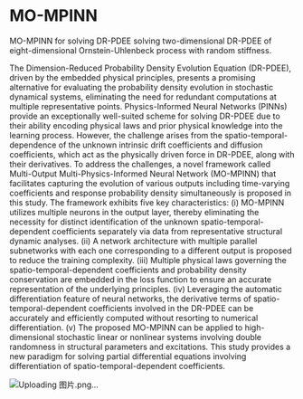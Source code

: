 # MO-MPINN
MO-MPINN for solving DR-PDEE solving two-dimensional DR-PDEE of eight-dimensional Ornstein-Uhlenbeck process with random stiffness.

The Dimension-Reduced Probability Density Evolution Equation (DR-PDEE), driven by the embedded physical principles, presents a promising alternative for evaluating the probability density evolution in stochastic dynamical systems, eliminating the need for redundant computations at multiple representative points. Physics-Informed Neural Networks (PINNs) provide an exceptionally well-suited scheme for solving DR-PDEE due to their ability encoding physical laws and prior physical knowledge into the learning process. However, the challenge arises from the spatio-temporal-dependence of the unknown intrinsic drift coefficients and diffusion coefficients, which act as the physically driven force in DR-PDEE, along with their derivatives. To address the challenges, a novel framework called Multi-Output Multi-Physics-Informed Neural Network (MO-MPINN) that facilitates capturing the evolution of various outputs including time-varying coefficients and response probability density simultaneously is proposed in this study. The framework exhibits five key characteristics: (i) MO-MPINN utilizes multiple neurons in the output layer, thereby eliminating the necessity for distinct identification of the unknown spatio-temporal-dependent coefficients separately via data from representative structural dynamic analyses. (ii) A network architecture with multiple parallel subnetworks with each one corresponding to a different output is proposed to reduce the training complexity. (iii) Multiple physical laws governing the spatio-temporal-dependent coefficients and probability density conservation are embedded in the loss function to ensure an accurate representation of the underlying principles. (iv) Leveraging the automatic differentiation feature of neural networks, the derivative terms of spatio-temporal-dependent coefficients involved in the DR-PDEE can be accurately and efficiently computed without resorting to numerical differentiation. (v) The proposed MO-MPINN can be applied to high-dimensional stochastic linear or nonlinear systems involving double randomness in structural parameters and excitations.  This study provides a new paradigm for solving partial differential equations involving differentiation of spatio-temporal-dependent coefficients. 

![Uploading 图片.png…]()

